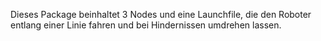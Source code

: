 Dieses Package beinhaltet 3 Nodes und eine Launchfile, die den Roboter entlang einer Linie fahren und bei Hindernissen umdrehen lassen.